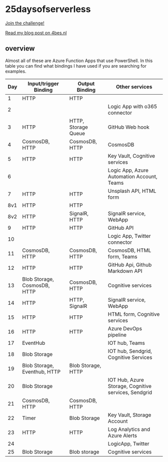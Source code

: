 # 25daysofserverless

[Join the challenge!](https://25daysofserverless.com/)

[Read my blog post on 4bes.nl](https://4bes.nl/2019/12/16/25-days-of-serverless-in-powershell-halfway-there/)

## overview

Almost all of these are Azure Function Apps that use PowerShell. In this table you can find what bindings I have used if you are searching for examples.

|Day |Input/trigger Binding|Output Binding | Other services |
|--|--|--|--|
|1| HTTP|HTTP ||
|2 | | |Logic App with o365 connector |
|3 |HTTP | HTTP, Storage Queue |GitHub Web hook |
|4 |CosmosDB, HTTP |CosmosDB, HTTP | CosmosDB |
|5 |HTTP |HTTP | Key Vault, Cognitive services |
|6 | | | Logic App, Azure Automation Account, Teams |
|7 | HTTP | HTTP | Unsplash API, HTML form |
|8v1 | HTTP| HTTP |  |
|8v2 | HTTP| SignalR, HTTP | SignalR service, WebApp  |
|9 | HTTP|HTTP | GitHub API |
|10 | | | Logic App, Twitter connector |
|11 | CosmosDB, HTTP | CosmosDB, HTTP | CosmosDB, HTML form, Teams |
|12 | HTTP| HTTP |GitHub Api, Github Markdown API |
|13 | Blob Storage, CosmosDB, HTTP | CosmosDB, HTTP | Cognitive services |
|14 | HTTP | HTTP, SignalR | SignalR service, WebApp |
|15 | HTTP | HTTP | HTML form, Cognitive services |
|16 | HTTP | HTTP | Azure DevOps pipeline |
|17 | EventHub | |IOT hub, Teams |
|18 | Blob Storage | | IOT hub, Sendgrid, Cognitive Services |
|19 | Blob Storage, Eventhub, HTTP| Blob Storage, HTTP | |
|20 | Blob Storage  | |IOT Hub, Azure Storage, Cognitive services, Sendgrid |
|21 | CosmosDB, HTTP | CosmosDB, HTTP | |
|22 | Timer | Blob Storage | Key Vault, Storage Account |
|23 | HTTP | HTTP | Log Analytics and Azure Alerts |
|24 | | | LogicApp, Twitter |
|25 | Blob Storage | Blob storage | Cognitive services |
